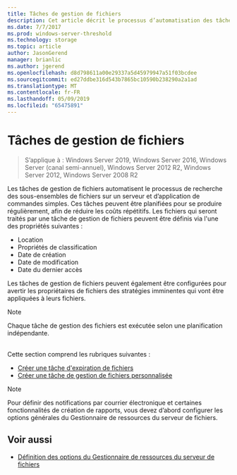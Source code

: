 ```yaml
---
title: Tâches de gestion de fichiers
description: Cet article décrit le processus d’automatisation des tâches de gestion de fichiers
ms.date: 7/7/2017
ms.prod: windows-server-threshold
ms.technology: storage
ms.topic: article
author: JasonGerend
manager: brianlic
ms.author: jgerend
ms.openlocfilehash: d8d798611a00e29337a5d45979947a51f03bcdee
ms.sourcegitcommit: ed27ddbe316d543b7865bc10590b238290a2a1ad
ms.translationtype: MT
ms.contentlocale: fr-FR
ms.lasthandoff: 05/09/2019
ms.locfileid: "65475891"
---
```

# <a name="file-management-tasks"></a>Tâches de gestion de fichiers

> S’applique à : Windows Server 2019, Windows Server 2016, Windows Server (canal semi-annuel), Windows Server 2012 R2, Windows Server 2012, Windows Server 2008 R2

Les tâches de gestion de fichiers automatisent le processus de recherche des sous-ensembles de fichiers sur un serveur et d’application de commandes simples. Ces tâches peuvent être planifiées pour se produire régulièrement, afin de réduire les coûts répétitifs. Les fichiers qui seront traités par une tâche de gestion de fichiers peuvent être définis via l'une des propriétés suivantes :

-   Location
-   Propriétés de classification
-   Date de création
-   Date de modification
-   Date du dernier accès

Les tâches de gestion de fichiers peuvent également être configurées pour avertir les propriétaires de fichiers des stratégies imminentes qui vont être appliquées à leurs fichiers.

> [!Note]
> Chaque tâche de gestion des fichiers est exécutée selon une planification indépendante.

<br />
Cette section comprend les rubriques suivantes :

-   [Créer une tâche d'expiration de fichiers](create-file-expiration-task.md)
-   [Créer une tâche de gestion de fichiers personnalisée](create-custom-file-management-task.md)

> [!Note]
> Pour définir des notifications par courrier électronique et certaines fonctionnalités de création de rapports, vous devez d’abord configurer les options générales du Gestionnaire de ressources du serveur de fichiers.

## <a name="see-also"></a>Voir aussi

-   [Définition des options du Gestionnaire de ressources du serveur de fichiers](setting-file-server-resource-manager-options.md)


